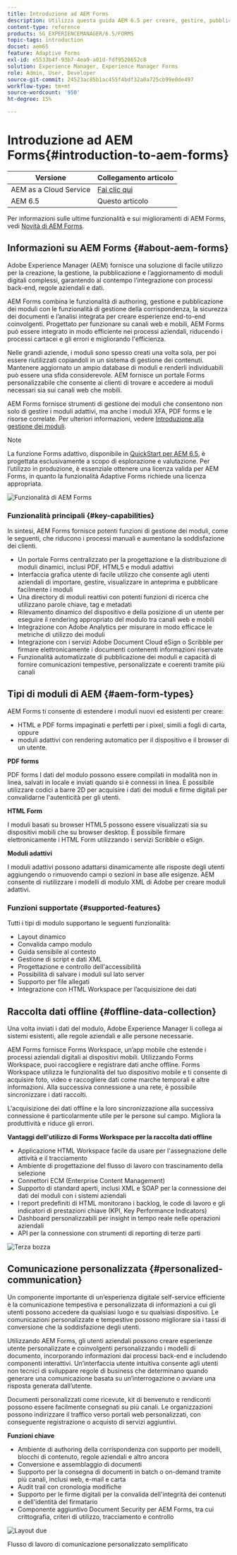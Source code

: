```yaml
---
title: Introduzione ad AEM Forms
description: Utilizza questa guida AEM 6.5 per creare, gestire, pubblicare e aggiornare moduli digitali. Trova informazioni sull’installazione, l’aggiornamento e la configurazione dei moduli e scopri come creare moduli adattivi.
content-type: reference
products: SG_EXPERIENCEMANAGER/6.5/FORMS
topic-tags: introduction
docset: aem65
feature: Adaptive Forms
exl-id: e5533b4f-93b7-4ea9-a01d-fdf9528652c8
solution: Experience Manager, Experience Manager Forms
role: Admin, User, Developer
source-git-commit: 24523ac85b1ac455f4bdf32a0a725cb99e0de497
workflow-type: tm+mt
source-wordcount: '950'
ht-degree: 15%

---
```


# Introduzione ad AEM Forms{#introduction-to-aem-forms}

| Versione | Collegamento articolo |
| -------- | ---------------------------- |
| AEM as a Cloud Service | [Fai clic qui](https://experienceleague.adobe.com/docs/experience-manager-cloud-service/content/forms/forms-overview/home.html) |
| AEM 6.5 | Questo articolo |

Per informazioni sulle ultime funzionalità e sui miglioramenti di AEM Forms, vedi [Novità di AEM Forms](../../forms/using/whats-new.md).

## Informazioni su AEM Forms {#about-aem-forms}

Adobe Experience Manager (AEM) fornisce una soluzione di facile utilizzo per la creazione, la gestione, la pubblicazione e l’aggiornamento di moduli digitali complessi, garantendo al contempo l’integrazione con processi back-end, regole aziendali e dati.

AEM Forms combina le funzionalità di authoring, gestione e pubblicazione dei moduli con le funzionalità di gestione della corrispondenza, la sicurezza dei documenti e l’analisi integrata per creare esperienze end-to-end coinvolgenti. Progettato per funzionare su canali web e mobili, AEM Forms può essere integrato in modo efficiente nei processi aziendali, riducendo i processi cartacei e gli errori e migliorando l&#39;efficienza.

Nelle grandi aziende, i moduli sono spesso creati una volta sola, per poi essere riutilizzati copiandoli in un sistema di gestione dei contenuti. Mantenere aggiornato un ampio database di moduli e renderli individuabili può essere una sfida considerevole. AEM fornisce un portale Forms personalizzabile che consente ai clienti di trovare e accedere ai moduli necessari sia sui canali web che mobili.

AEM Forms fornisce strumenti di gestione dei moduli che consentono non solo di gestire i moduli adattivi, ma anche i moduli XFA, PDF forms e le risorse correlate. Per ulteriori informazioni, vedere [Introduzione alla gestione dei moduli](../../forms/using/introduction-managing-forms.md).

>[!NOTE]
>
>La funzione Forms adattivo, disponibile in [QuickStart per AEM 6.5](https://experienceleague.adobe.com/docs/experience-manager-65/deploying/deploying/deploy.html?lang=it), è progettata esclusivamente a scopo di esplorazione e valutazione. Per l’utilizzo in produzione, è essenziale ottenere una licenza valida per AEM Forms, in quanto la funzionalità Adaptive Forms richiede una licenza appropriata.

![Funzionalità di AEM Forms](do-not-localize/4th-draft-updated.gif)

### Funzionalità principali {#key-capabilities}

In sintesi, AEM Forms fornisce potenti funzioni di gestione dei moduli, come le seguenti, che riducono i processi manuali e aumentano la soddisfazione dei clienti.

* Un portale Forms centralizzato per la progettazione e la distribuzione di moduli dinamici, inclusi PDF, HTML5 e moduli adattivi
* Interfaccia grafica utente di facile utilizzo che consente agli utenti aziendali di importare, gestire, visualizzare in anteprima e pubblicare facilmente i moduli
* Una directory di moduli reattivi con potenti funzioni di ricerca che utilizzano parole chiave, tag e metadati
* Rilevamento dinamico del dispositivo e della posizione di un utente per eseguire il rendering appropriato del modulo tra canali web e mobili
* Integrazione con Adobe Analytics per misurare in modo efficace le metriche di utilizzo dei moduli
* Integrazione con i servizi Adobe Document Cloud eSign o Scribble per firmare elettronicamente i documenti contenenti informazioni riservate
* Funzionalità automatizzate di pubblicazione dei moduli e capacità di fornire comunicazioni tempestive, personalizzate e coerenti tramite più canali

## Tipi di moduli di AEM {#aem-form-types}

AEM Forms ti consente di estendere i moduli nuovi ed esistenti per creare:

* HTML e PDF forms impaginati e perfetti per i pixel, simili a fogli di carta, oppure
* moduli adattivi con rendering automatico per il dispositivo e il browser di un utente.

**PDF forms**

PDF forms I dati del modulo possono essere compilati in modalità non in linea, salvati in locale e inviati quando si è connessi in linea. È possibile utilizzare codici a barre 2D per acquisire i dati dei moduli e firme digitali per convalidarne l&#39;autenticità per gli utenti.

**HTML Form**

I moduli basati su browser HTML5 possono essere visualizzati sia su dispositivi mobili che su browser desktop. È possibile firmare elettronicamente i HTML Form utilizzando i servizi Scribble o eSign.

**Moduli adattivi**

I moduli adattivi possono adattarsi dinamicamente alle risposte degli utenti aggiungendo o rimuovendo campi o sezioni in base alle esigenze. AEM consente di riutilizzare i modelli di modulo XML di Adobe per creare moduli adattivi.

### Funzioni supportate {#supported-features}

Tutti i tipi di modulo supportano le seguenti funzionalità:

* Layout dinamico
* Convalida campo modulo
* Guida sensibile al contesto
* Gestione di script e dati XML
* Progettazione e controllo dell&#39;accessibilità
* Possibilità di salvare i moduli sul lato server
* Supporto per file allegati
* Integrazione con HTML Workspace per l’acquisizione dei dati

## Raccolta dati offline {#offline-data-collection}

Una volta inviati i dati del modulo, Adobe Experience Manager li collega ai sistemi esistenti, alle regole aziendali e alle persone necessarie.

AEM Forms fornisce Forms Workspace, un’app mobile che estende i processi aziendali digitali ai dispositivi mobili. Utilizzando Forms Workspace, puoi raccogliere e registrare dati anche offline. Forms Workspace utilizza le funzionalità del tuo dispositivo mobile e ti consente di acquisire foto, video e raccogliere dati come marche temporali e altre informazioni. Alla successiva connessione a una rete, è possibile sincronizzare i dati raccolti.

L&#39;acquisizione dei dati offline e la loro sincronizzazione alla successiva connessione è particolarmente utile per le persone sul campo. Migliora la produttività e riduce gli errori.

**Vantaggi dell&#39;utilizzo di Forms Workspace per la raccolta dati offline**

* Applicazione HTML Workspace facile da usare per l&#39;assegnazione delle attività e il tracciamento
* Ambiente di progettazione del flusso di lavoro con trascinamento della selezione
* Connettori ECM (Enterprise Content Management)
* Supporto di standard aperti, inclusi XML e SOAP per la connessione dei dati dei moduli con i sistemi aziendali
* I report predefiniti di HTML monitorano i backlog, le code di lavoro e gli indicatori di prestazioni chiave (KPI, Key Performance Indicators)
* Dashboard personalizzabili per insight in tempo reale nelle operazioni aziendali
* API per la connessione con strumenti di reporting di terze parti

![Terza bozza](do-not-localize/3rd-draft.gif)

## Comunicazione personalizzata {#personalized-communication}

Un componente importante di un’esperienza digitale self-service efficiente è la comunicazione tempestiva e personalizzata di informazioni a cui gli utenti possono accedere da qualsiasi luogo e su qualsiasi dispositivo. Le comunicazioni personalizzate e tempestive possono migliorare sia i tassi di conversione che la soddisfazione degli utenti.

Utilizzando AEM Forms, gli utenti aziendali possono creare esperienze utente personalizzate e coinvolgenti personalizzando i modelli di documento, incorporando informazioni dai processi back-end e includendo componenti interattivi. Un’interfaccia utente intuitiva consente agli utenti non tecnici di sviluppare regole di business che determinano quando generare una comunicazione basata su un’interrogazione o avviare una risposta generata dall’utente.

Documenti personalizzati come ricevute, kit di benvenuto e rendiconti possono essere facilmente consegnati su più canali. Le organizzazioni possono indirizzare il traffico verso portali web personalizzati, con conseguente registrazione o acquisto di servizi aggiuntivi.

**Funzioni chiave**

* Ambiente di authoring della corrispondenza con supporto per modelli, blocchi di contenuto, regole aziendali e altro ancora
* Conversione e assemblaggio di documenti
* Supporto per la consegna di documenti in batch o on-demand tramite più canali, inclusi web, e-mail e carta
* Audit trail con cronologia modifiche
* Supporto per le firme digitali per la convalida dell&#39;integrità dei contenuti e dell&#39;identità del firmatario
* Componente aggiuntivo Document Security per AEM Forms, tra cui crittografia, criteri di utilizzo, tracciamento e controllo

![Layout due](do-not-localize/layout-02.png)

Flusso di lavoro di comunicazione personalizzato semplificato

